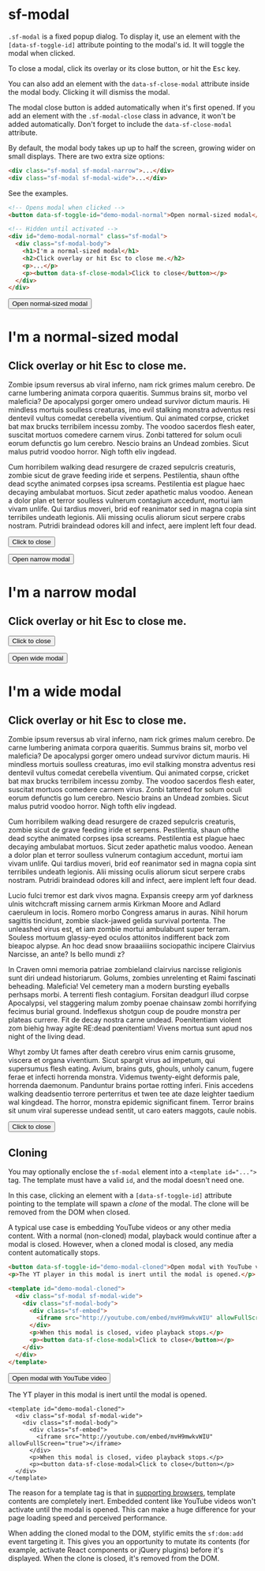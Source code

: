 # sf-modal

`.sf-modal` is a fixed popup dialog. To display it, use an element with the
`[data-sf-toggle-id]` attribute pointing to the modal's id. It will toggle the
modal when clicked.

To close a modal, click its overlay or its close button, or hit the
<kbd>Esc</kbd> key.

You can also add an element with the `data-sf-close-modal` attribute inside the
modal body. Clicking it will dismiss the modal.

The modal close button is added automatically when it's first opened. If you add
an element with the `.sf-modal-close` class in advance, it won't be added
automatically. Don't forget to include the `data-sf-close-modal` attribute.

By default, the modal body takes up up to half the screen, growing wider on
small displays. There are two extra size options:

```html
<div class="sf-modal sf-modal-narrow">...</div>
<div class="sf-modal sf-modal-wide">...</div>
```

See the examples.

```html
<!-- Opens modal when clicked -->
<button data-sf-toggle-id="demo-modal-normal">Open normal-sized modal</button>

<!-- Hidden until activated -->
<div id="demo-modal-normal" class="sf-modal">
  <div class="sf-modal-body">
    <h1>I'm a normal-sized modal</h1>
    <h2>Click overlay or hit Esc to close me.</h2>
    <p>...</p>
    <p><button data-sf-close-modal>Click to close</button></p>
  </div>
</div>
```

<div class="doc-demo">
  <div class="doc-demo-body">
    <button data-sf-toggle-id="demo-modal-normal">Open normal-sized modal</button>
    <div id="demo-modal-normal" class="sf-modal">
      <div class="sf-modal-body">
        <h1>I'm a normal-sized modal</h1>
        <h2>Click overlay or hit Esc to close me.</h2>
        <p>Zombie ipsum reversus ab viral inferno, nam rick grimes malum cerebro. De carne lumbering animata corpora quaeritis. Summus brains sit, morbo vel maleficia? De apocalypsi gorger omero undead survivor dictum mauris. Hi mindless mortuis soulless creaturas, imo evil stalking monstra adventus resi dentevil vultus comedat cerebella viventium. Qui animated corpse, cricket bat max brucks terribilem incessu zomby. The voodoo sacerdos flesh eater, suscitat mortuos comedere carnem virus. Zonbi tattered for solum oculi eorum defunctis go lum cerebro. Nescio brains an Undead zombies. Sicut malus putrid voodoo horror. Nigh tofth eliv ingdead.</p>
        <p>Cum horribilem walking dead resurgere de crazed sepulcris creaturis, zombie sicut de grave feeding iride et serpens. Pestilentia, shaun ofthe dead scythe animated corpses ipsa screams. Pestilentia est plague haec decaying ambulabat mortuos. Sicut zeder apathetic malus voodoo. Aenean a dolor plan et terror soulless vulnerum contagium accedunt, mortui iam vivam unlife. Qui tardius moveri, brid eof reanimator sed in magna copia sint terribiles undeath legionis. Alii missing oculis aliorum sicut serpere crabs nostram. Putridi braindead odores kill and infect, aere implent left four dead.</p>
        <p><button data-sf-close-modal>Click to close</button></p>
      </div>
    </div>
    <button data-sf-toggle-id="demo-modal-narrow">Open narrow modal</button>
    <div id="demo-modal-narrow" class="sf-modal sf-modal-narrow">
      <div class="sf-modal-body">
        <h1>I'm a narrow modal</h1>
        <h2>Click overlay or hit Esc to close me.</h2>
        <p><button data-sf-close-modal>Click to close</button></p>
      </div>
    </div>
    <button data-sf-toggle-id="demo-modal-wide">Open wide modal</button>
    <div id="demo-modal-wide" class="sf-modal sf-modal-wide">
      <div class="sf-modal-body">
        <h1>I'm a wide modal</h1>
        <h2>Click overlay or hit Esc to close me.</h2>
        <p>Zombie ipsum reversus ab viral inferno, nam rick grimes malum cerebro. De carne lumbering animata corpora quaeritis. Summus brains sit, morbo vel maleficia? De apocalypsi gorger omero undead survivor dictum mauris. Hi mindless mortuis soulless creaturas, imo evil stalking monstra adventus resi dentevil vultus comedat cerebella viventium. Qui animated corpse, cricket bat max brucks terribilem incessu zomby. The voodoo sacerdos flesh eater, suscitat mortuos comedere carnem virus. Zonbi tattered for solum oculi eorum defunctis go lum cerebro. Nescio brains an Undead zombies. Sicut malus putrid voodoo horror. Nigh tofth eliv ingdead.</p>
        <p>Cum horribilem walking dead resurgere de crazed sepulcris creaturis, zombie sicut de grave feeding iride et serpens. Pestilentia, shaun ofthe dead scythe animated corpses ipsa screams. Pestilentia est plague haec decaying ambulabat mortuos. Sicut zeder apathetic malus voodoo. Aenean a dolor plan et terror soulless vulnerum contagium accedunt, mortui iam vivam unlife. Qui tardius moveri, brid eof reanimator sed in magna copia sint terribiles undeath legionis. Alii missing oculis aliorum sicut serpere crabs nostram. Putridi braindead odores kill and infect, aere implent left four dead.</p>
        <p>Lucio fulci tremor est dark vivos magna. Expansis creepy arm yof darkness ulnis witchcraft missing carnem armis Kirkman Moore and Adlard caeruleum in locis. Romero morbo Congress amarus in auras. Nihil horum sagittis tincidunt, zombie slack-jawed gelida survival portenta. The unleashed virus est, et iam zombie mortui ambulabunt super terram. Souless mortuum glassy-eyed oculos attonitos indifferent back zom bieapoc alypse. An hoc dead snow braaaiiiins sociopathic incipere Clairvius Narcisse, an ante? Is bello mundi z?</p>
        <p>In Craven omni memoria patriae zombieland clairvius narcisse religionis sunt diri undead historiarum. Golums, zombies unrelenting et Raimi fascinati beheading. Maleficia! Vel cemetery man a modern bursting eyeballs perhsaps morbi. A terrenti flesh contagium. Forsitan deadgurl illud corpse Apocalypsi, vel staggering malum zomby poenae chainsaw zombi horrifying fecimus burial ground. Indeflexus shotgun coup de poudre monstra per plateas currere. Fit de decay nostra carne undead. Poenitentiam violent zom biehig hway agite RE:dead pœnitentiam! Vivens mortua sunt apud nos night of the living dead.</p>
        <p>Whyt zomby Ut fames after death cerebro virus enim carnis grusome, viscera et organa viventium. Sicut spargit virus ad impetum, qui supersumus flesh eating. Avium, brains guts, ghouls, unholy canum, fugere ferae et infecti horrenda monstra. Videmus twenty-eight deformis pale, horrenda daemonum. Panduntur brains portae rotting inferi. Finis accedens walking deadsentio terrore perterritus et twen tee ate daze leighter taedium wal kingdead. The horror, monstra epidemic significant finem. Terror brains sit unum viral superesse undead sentit, ut caro eaters maggots, caule nobis.</p>
        <p><button data-sf-close-modal>Click to close</button></p>
      </div>
    </div>
  </div>
</div>

## Cloning

You may optionally enclose the `sf-modal` element into a `<template id="...">`
tag. The template must have a valid `id`, and the modal doesn't need one.

In this case, clicking an element with a `[data-sf-toggle-id]` attribute
pointing to the template will spawn a _clone_ of the modal. The clone will be
removed from the DOM when closed.

A typical use case is embedding YouTube videos or any other media content. With
a normal (non-cloned) modal, playback would continue after a modal is closed.
However, when a cloned modal is closed, any media content automatically stops.

```html
<button data-sf-toggle-id="demo-modal-cloned">Open modal with YouTube video</button>
<p>The YT player in this modal is inert until the modal is opened.</p>

<template id="demo-modal-cloned">
  <div class="sf-modal sf-modal-wide">
    <div class="sf-modal-body">
      <div class="sf-embed">
        <iframe src="http://youtube.com/embed/mvH9mwkvWIU" allowFullScreen="true"></iframe>
      </div>
      <p>When this modal is closed, video playback stops.</p>
      <p><button data-sf-close-modal>Click to close</button></p>
    </div>
  </div>
</template>
```

<div class="doc-demo">
  <div class="doc-demo-body">
    <button data-sf-toggle-id="demo-modal-cloned">Open modal with YouTube video</button>
    <p>The YT player in this modal is inert until the modal is opened.</p>

    <template id="demo-modal-cloned">
      <div class="sf-modal sf-modal-wide">
        <div class="sf-modal-body">
          <div class="sf-embed">
            <iframe src="http://youtube.com/embed/mvH9mwkvWIU" allowFullScreen="true"></iframe>
          </div>
          <p>When this modal is closed, video playback stops.</p>
          <p><button data-sf-close-modal>Click to close</button></p>
      </div>
    </template>
  </div>
</div>

The reason for a template tag is that in [supporting
browsers](http://caniuse.com/#feat=template), template contents are completely
inert. Embedded content like YouTube videos won't activate until the modal is
opened. This can make a huge difference for your page loading speed and
perceived performance.

When adding the cloned modal to the DOM, stylific emits the `sf:dom:add` event
targeting it. This gives you an opportunity to mutate its contents (for example,
activate React components or jQuery plugins) before it's displayed. When the
clone is closed, it's removed from the DOM.
